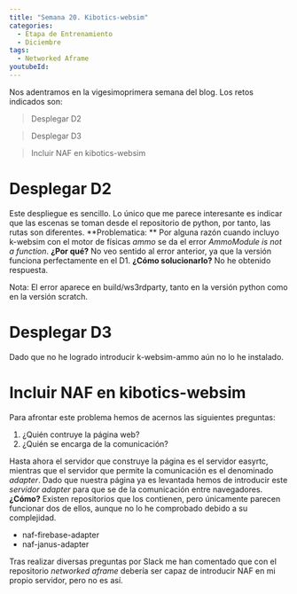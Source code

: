 ```yaml
---
title: "Semana 20. Kibotics-websim"
categories:
  - Etapa de Entrenamiento
  - Diciembre
tags:
  - Networked Aframe
youtubeId: 
---
```



Nos adentramos en la vigesimoprimera semana del blog. Los retos indicados son:

> Desplegar D2

> Desplegar D3

> Incluir NAF en kibotics-websim


# Desplegar D2

Este despliegue es sencillo. Lo único que me parece interesante es indicar que las escenas se toman desde el repositorio de python, por tanto, las rutas son diferentes.
**Problematica: ** Por alguna razón cuando incluyo k-websim con el motor de físicas *ammo* se da el error *AmmoModule is not a function*. **¿Por qué?** No veo sentido al error anterior, ya que la versión funciona perfectamente en el D1. **¿Cómo solucionarlo?** No he obtenido respuesta.

Nota: El error aparece en build/ws3rdparty, tanto en la versión python como en la versión scratch. 

# Desplegar D3

Dado que no he logrado introducir k-websim-ammo aún no lo he instalado. 

# Incluir NAF en kibotics-websim

Para afrontar este problema hemos de acernos las siguientes preguntas:

1. ¿Quién contruye la página web?
2. ¿Quién se encarga de la comunicación?

Hasta ahora el servidor que construye la página es el servidor easyrtc, mientras que el servidor que permite la comunicación es el denominado *adapter*. Dado que nuestra página ya es levantada hemos de introducir este *servidor adapter* para que se de la comunicación entre navegadores. **¿Cómo?** Existen repositorios que los contienen, pero únicamente parecen funcionar dos de ellos, aunque no lo he comprobado debido a su complejidad.

* naf-firebase-adapter
* naf-janus-adapter 

Tras realizar diversas preguntas por Slack me han comentado que con el repositorio *networked aframe* debería ser capaz de introducir NAF en mi propio servidor, pero no es así. 
